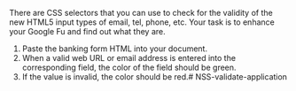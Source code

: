 There are CSS selectors that you can use to check for the validity of the new HTML5 input types of email, tel, phone, etc. Your task is to enhance your Google Fu and find out what they are.

1. Paste the banking form HTML into your document.
2. When a valid web URL or email address is entered into the corresponding field, the color of the field should be green.
3. If the value is invalid, the color should be red.# NSS-validate-application
